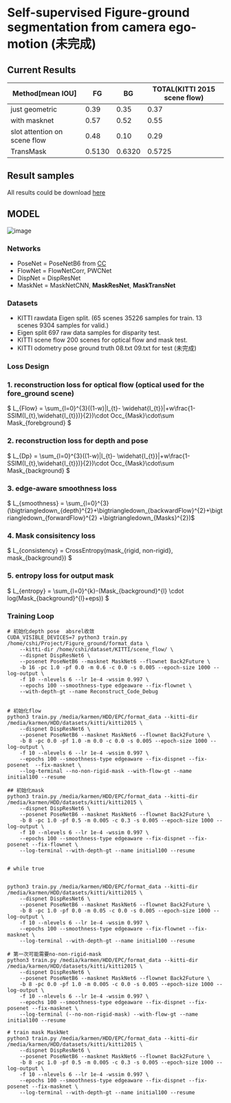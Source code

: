 # Self-supervised Figure-ground segmentation from camera ego-motion (未完成)
## Current Results
| Method[mean IOU] | FG   | BG   | TOTAL(KITTI 2015 scene flow) |
| ---------------- | ---- | ---- | ---------------------------- |
| just geometric   | 0.39 | 0.35 | 0.37                         |
| with masknet     | 0.57 | 0.52 | 0.55                         |
| slot attention on scene flow| 0.48 | 0.10 | 0.29              |
| TransMask | 0.5130 | 0.6320 | 0.5725             |

## Result samples
All results could be download [here](https://drive.google.com/file/d/1YzR0FIVM1U3eEr2aiY3S-SYeIObKza2H/view?usp=sharing)

## MODEL
![image](https://user-images.githubusercontent.com/54012489/153791403-35cea64c-1f09-4f60-aeeb-219a96057e3b.png)

### Networks
* PoseNet = PoseNetB6  from [CC](https://github.com/anuragranj/cc)
* FlowNet = FlowNetCorr, PWCNet 
* DispNet = DispResNet 
* MaskNet = MaskNetCNN, **MaskResNet**, **MaskTransNet** 

### Datasets
* KITTI rawdata Eigen split. (65 scenes 35226 samples for train. 13 scenes 9304 samples for valid.)
* Eigen split 697 raw data samples for disparity test. 
* KITTI scene flow 200 scenes for optical flow and mask test.
* KITTI odometry pose ground truth 08.txt 09.txt for test (未完成)

### Loss Design
### 1. reconstruction loss for optical flow (optical used for the fore_ground scene)
$ L_{Flow} = \sum_{l=0}^{3}((1-w)|I_{t}- \widehat{I_{t}}|+w\frac{1-SSIM(I_{t},\widehat{I_{t}})}{2})\cdot Occ_{Mask}\cdot\sum Mask_{forebground} $
### 2. reconstruction loss for depth and pose
$ L_{Dp} = \sum_{l=0}^{3}((1-w)|I_{t}- \widehat{I_{t}}|+w\frac{1-SSIM(I_{t},\widehat{I_{t}})}{2})\cdot Occ_{Mask}\cdot\sum Mask_{background} $
### 3. edge-aware smoothness loss
$ L_{smoothness} = \sum_{l=0}^{3}(\bigtriangledown_{depth}^{2}+\bigtriangledown_{backwardFlow}^{2}+\bigtriangledown_{forwardFlow}^{2} +\bigtriangledown_{Masks}^{2})$
### 4. Mask consisitency loss
$ L_{consistency} = CrossEntropy(mask_{rigid, non-rigid}, mask_{background}) $
### 5. entropy loss for output mask
$ L_{entropy} = \sum_{l=0}^{k}-(Mask_{background}^{l} \cdot log(Mask_{background}^{l}+eps)) $

### Training Loop
```
# 初始化depth pose  absrel收敛
CUDA_VISIBLE_DEVICES=7 python3 train.py /home/cshi/Project/Figure_ground/format_data \
    --kitti-dir /home/cshi/dataset/KITTI/scene_flow/ \
    --dispnet DispResNet6 \
    --posenet PoseNetB6 --masknet MaskNet6 --flownet Back2Future \
    -b 16 -pc 1.0 -pf 0.0 -m 0.6 -c 0.0 -s 0.005 --epoch-size 1000 --log-output \
    -f 10 --nlevels 6 --lr 1e-4 -wssim 0.997 \
    --epochs 100 --smoothness-type edgeaware --fix-flownet \
    --with-depth-gt --name Reconstruct_Code_Debug


# 初始化flow
python3 train.py /media/karmen/HDD/EPC/format_data --kitti-dir /media/karmen/HDD/datasets/kitti/kitti2015 \
    --dispnet DispResNet6 \
    --posenet PoseNetB6 --masknet MaskNet6 --flownet Back2Future \
    -b 8 -pc 0.0 -pf 1.0 -m 0.0 -c 0.0 -s 0.005 --epoch-size 1000 --log-output \
    -f 10 --nlevels 6 --lr 1e-4 -wssim 0.997 \
    --epochs 100 --smoothness-type edgeaware --fix-dispnet --fix-posenet  --fix-masknet \
    --log-terminal --no-non-rigid-mask --with-flow-gt --name initial100 --resume

## 初始化mask
python3 train.py /media/karmen/HDD/EPC/format_data --kitti-dir /media/karmen/HDD/datasets/kitti/kitti2015 \
    --dispnet DispResNet6 \
    --posenet PoseNetB6 --masknet MaskNet6 --flownet Back2Future \
    -b 8 -pc 1.0 -pf 0.5 -m 0.005 -c 0.3 -s 0.005 --epoch-size 1000 --log-output \
    -f 10 --nlevels 6 --lr 1e-4 -wssim 0.997 \
    --epochs 100 --smoothness-type edgeaware --fix-dispnet --fix-posenet --fix-flownet \
    --log-terminal --with-depth-gt --name initial100 --resume


# while true


python3 train.py /media/karmen/HDD/EPC/format_data --kitti-dir /media/karmen/HDD/datasets/kitti/kitti2015 \
    --dispnet DispResNet6 \
    --posenet PoseNetB6 --masknet MaskNet6 --flownet Back2Future \
    -b 8 -pc 1.0 -pf 0.0 -m 0.05 -c 0.0 -s 0.005 --epoch-size 1000 --log-output \
    -f 10 --nlevels 6 --lr 1e-4 -wssim 0.997 \
    --epochs 100 --smoothness-type edgeaware --fix-flownet --fix-masknet \
    --log-terminal --with-depth-gt --name initial100 --resume

# 第一次可能需要no-non-rigid-mask
python3 train.py /media/karmen/HDD/EPC/format_data --kitti-dir /media/karmen/HDD/datasets/kitti/kitti2015 \
    --dispnet DispResNet6 \
    --posenet PoseNetB6 --masknet MaskNet6 --flownet Back2Future \
    -b 8 -pc 0.0 -pf 1.0 -m 0.005 -c 0.0 -s 0.005 --epoch-size 1000 --log-output \
    -f 10 --nlevels 6 --lr 1e-4 -wssim 0.997 \
    --epochs 100 --smoothness-type edgeaware --fix-dispnet --fix-posenet --fix-masknet \
    --log-terminal (--no-non-rigid-mask) --with-flow-gt --name initial100 --resume

# train mask MaskNet
python3 train.py /media/karmen/HDD/EPC/format_data --kitti-dir /media/karmen/HDD/datasets/kitti/kitti2015 \
    --dispnet DispResNet6 \
    --posenet PoseNetB6 --masknet MaskNet6 --flownet Back2Future \
    -b 8 -pc 1.0 -pf 0.5 -m 0.005 -c 0.3 -s 0.005 --epoch-size 1000 --log-output \
    -f 10 --nlevels 6 --lr 1e-4 -wssim 0.997 \
    --epochs 100 --smoothness-type edgeaware --fix-dispnet --fix-posenet --fix-masknet \
    --log-terminal --with-depth-gt --name initial100 --resume
 ```
